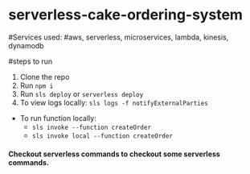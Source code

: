 # serverless-cake-ordering-system
#Services used:
    #aws, serverless, microservices, lambda, kinesis, dynamodb

#steps to run
1. Clone the repo
2. Run `npm i`
3. Run `sls deploy` or `serverless deploy`
4. To view logs locally:
    `sls logs -f notifyExternalParties`


* To run function locally:
    * `sls invoke --function createOrder`
    * `sls invoke local --function createOrder`




#### Checkout serverless commands to checkout some serverless commands.